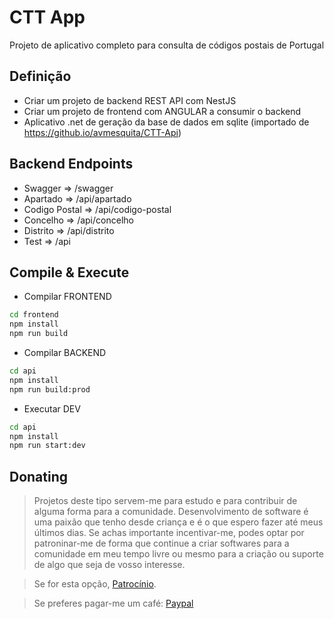 # CTT App
Projeto de aplicativo completo para consulta de códigos postais de Portugal

## Definição
* Criar um projeto de backend REST API com NestJS
* Criar um projeto de frontend com ANGULAR a consumir o backend
* Aplicativo .net de geração da base de dados em sqlite (importado de https://github.io/avmesquita/CTT-Api)

## Backend Endpoints
* Swagger       => /swagger
* Apartado      => /api/apartado
* Codigo Postal => /api/codigo-postal
* Concelho      => /api/concelho
* Distrito      => /api/distrito
* Test          => /api

## Compile & Execute

* Compilar FRONTEND
```sh
cd frontend
npm install
npm run build
```

* Compilar BACKEND
```sh
cd api
npm install
npm run build:prod
```

* Executar DEV
```sh
cd api
npm install
npm run start:dev
```

## Donating

> Projetos deste tipo servem-me para estudo e para contribuir de alguma forma para a comunidade.
> Desenvolvimento de software é uma paixão que tenho desde criança e é o que espero fazer até meus últimos dias.
> Se achas importante incentivar-me, podes optar por patroninar-me de forma que continue a criar softwares para a comunidade em meu tempo livre ou mesmo para a criação ou suporte de algo que seja de vosso interesse. 

> Se for esta opção, [Patrocínio](https://github.com/sponsors/avmesquita).

> Se preferes pagar-me um café: [Paypal](https://paypal.me/avmesquita)

